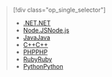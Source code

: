 > [!div class="op_single_selector"]
> * [<span data-ttu-id="8263a-101">.NET</span><span class="sxs-lookup"><span data-stu-id="8263a-101">.NET</span></span>](../articles/cosmos-db/table-storage-how-to-use-dotnet.md)
> * [<span data-ttu-id="8263a-102">Node.JS</span><span class="sxs-lookup"><span data-stu-id="8263a-102">Node.js</span></span>](../articles/cosmos-db/table-storage-how-to-use-nodejs.md)
> * [<span data-ttu-id="8263a-103">Java</span><span class="sxs-lookup"><span data-stu-id="8263a-103">Java</span></span>](../articles/cosmos-db/table-storage-how-to-use-java.md)
> * [<span data-ttu-id="8263a-104">C++</span><span class="sxs-lookup"><span data-stu-id="8263a-104">C++</span></span>](../articles/cosmos-db/table-storage-how-to-use-c-plus.md)
> * [<span data-ttu-id="8263a-105">PHP</span><span class="sxs-lookup"><span data-stu-id="8263a-105">PHP</span></span>](../articles/cosmos-db/table-storage-how-to-use-php.md)
> * [<span data-ttu-id="8263a-106">Ruby</span><span class="sxs-lookup"><span data-stu-id="8263a-106">Ruby</span></span>](../articles/cosmos-db/table-storage-how-to-use-ruby.md)
> * [<span data-ttu-id="8263a-107">Python</span><span class="sxs-lookup"><span data-stu-id="8263a-107">Python</span></span>](../articles/cosmos-db/table-storage-how-to-use-python.md)
> 
> 

